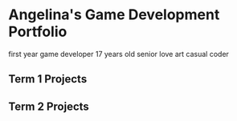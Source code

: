 # Angelina's Game Development Portfolio
first year game developer
17 years old
senior
love art
casual coder

## Term 1 Projects

## Term 2 Projects
